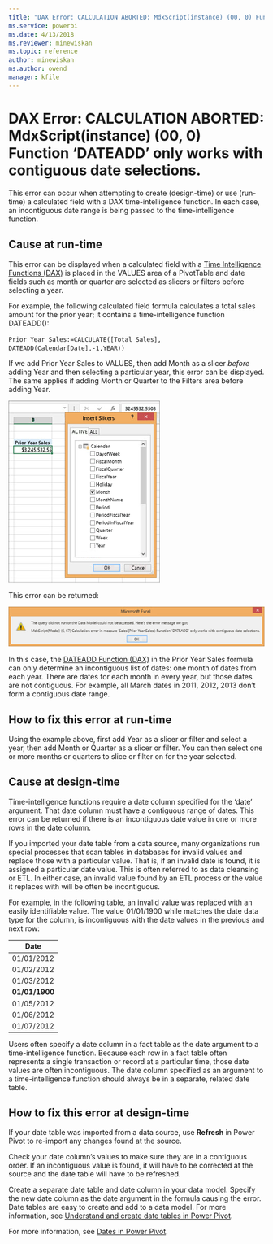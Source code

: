 ```yaml
---
title: "DAX Error: CALCULATION ABORTED: MdxScript(instance) (00, 0) Function ‘DATEADD’ only works with contiguous date selections. | Microsoft Docs"
ms.service: powerbi
ms.date: 4/13/2018
ms.reviewer: minewiskan
ms.topic: reference
author: minewiskan
ms.author: owend
manager: kfile
---
```

# DAX Error: CALCULATION ABORTED: MdxScript(instance) (00, 0) Function ‘DATEADD’ only works with contiguous date selections.
This error can occur when attempting to create (design-time) or use (run-time) a calculated field with a DAX time-intelligence function. In each case, an incontiguous date range is being passed to the time-intelligence function.  
  
## Cause at run-time  
This error can be displayed when a calculated field with a [Time Intelligence Functions &#40;DAX&#41;](time-intelligence-functions-dax.md) is placed in the VALUES area of a PivotTable and date fields such as month or quarter are selected as slicers or filters before selecting a year.  
  
For example, the following calculated field formula calculates a total sales amount for the prior year; it contains a time-intelligence function DATEADD():  
  
`Prior Year Sales:=CALCULATE([Total Sales], DATEADD(Calendar[Date],-1,YEAR))`  
  
If we add Prior Year Sales to VALUES, then add Month as a slicer *before* adding Year and then selecting a particular year, this error can be displayed. The same applies if adding Month or Quarter to the Filters area before adding Year.  
  
![PivotTable with Month slicer](media/daxerror-pivottable-slicer-month.png "PivotTable with Month slicer")  
  
This error can be returned:  
  
![DATEADD error](media/daxerror.png "DATEADD error")  
  
In this case, the [DATEADD Function &#40;DAX&#41;](dateadd-function-dax.md) in the Prior Year Sales formula can only determine an incontiguous list of dates: one month of dates from each year. There are dates for each month in every year, but those dates are not contiguous. For example, all March dates in 2011, 2012, 2013 don’t form a contiguous date range.  
  
## How to fix this error at run-time  
Using the example above, first add Year as a slicer or filter and select a year, then add Month or Quarter as a slicer or filter. You can then select one or more months or quarters to slice or filter on for the year selected.  
  
## Cause at design-time  
Time-intelligence functions require a date column specified for the ‘date’ argument. That date column must have a contiguous range of dates. This error can be returned if there is an incontiguous date value in one or more rows in the date column.  
  
If you imported your date table from a data source, many organizations run special processes that scan tables in databases for invalid values and replace those with a particular value. That is, if an invalid date is found, it is assigned a particular date value. This is often referred to as data cleansing or ETL. In either case, an invalid value found by an ETL process or the value it replaces with will be often be incontiguous.  
  
For example, in the following table, an invalid value was replaced with an easily identifiable value. The value 01/01/1900 while matches the date data type for the column, is incontiguous with the date values in the previous and next row:  
  
|Date|  
|--------|  
|01/01/2012|  
|01/02/2012|  
|01/03/2012|  
|**01/01/1900**|  
|01/05/2012|  
|01/06/2012|  
|01/07/2012|  
  
Users often specify a date column in a fact table as the date argument to a time-intelligence function. Because each row in a fact table often represents a single transaction or record at a particular time, those date values are often incontiguous. The date column specified as an argument to a time-intelligence function should always be in a separate, related date table.  
  
## How to fix this error at design-time  
If your date table was imported from a data source, use **Refresh** in Power Pivot to re-import any changes found at the source.  
  
Check your date column’s values to make sure they are in a contiguous order. If an incontiguous value is found, it will have to be corrected at the source and the date table will have to be refreshed.  
  
Create a separate date table and date column in your data model. Specify the new date column as the date argument in the formula causing the error.  Date tables are easy to create and add to a data model. For more information, see [Understand and create date tables in Power Pivot](http://office.microsoft.com/excel-help/understand-and-create-date-tables-in-power-pivot-in-excel-2013-HA104139621.aspx?CTT=5&origin=HA104146216).  
  
For more information, see [Dates in Power Pivot](http://office.microsoft.com/en-us/excel-help/dates-in-power-pivot-HA102836917.aspx?CTT=5&origin=HA104220543).  
  

